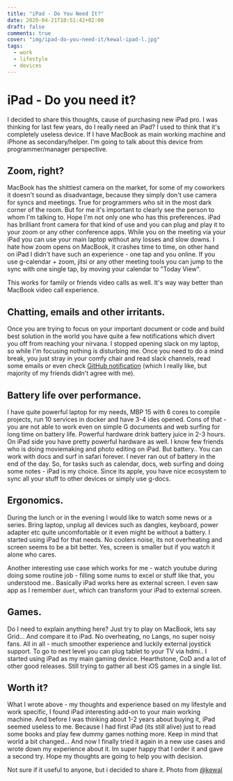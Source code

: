 ```yaml
---
title: "iPad - Do You Need It?"
date: 2020-04-21T10:51:42+02:00
draft: false
comments: true
cover: "img/ipad-do-you-need-it/kewal-ipad-l.jpg"
tags:
  - work
  - lifestyle
  - devices
---
```


# iPad - Do you need it?
I decided to share this thoughts, cause of purchasing new iPad pro. I was thinking for last few years, do I really need an iPad? I used to think that it's completely useless device. If I have MacBook as main working machine and iPhone as secondary/helper. I'm going to talk about this device from programmer/manager perspective. 

## Zoom, right? 
MacBook has the shittiest camera on the market, for some of my coworkers it doesn't sound as disadvantage, because they simply don't use camera for syncs and meetings. True for programmers who sit in the most dark corner of the room. But for me it's important to clearly see the person to whom I'm talking to. Hope I'm not only one who has this preferences. iPad has brilliant front camera for that kind of use and you can plug and play it to your zoom or any other conference apps. While you on the meeting via your iPad you can use your main laptop without any losses and slow downs. I hate how zoom opens on MacBook, it crashes time to time, on other hand on iPad I didn't have such an experience - one tap and you online. If you use g-calendar + zoom, jitsi or any other meeting tools you can jump to the sync with one single tap, by moving your calendar to "Today View".

This works for family or friends video calls as well. It's way way better than MacBook video call experience.

## Chatting, emails and other irritants.
Once you are trying to focus on your important document or code and build best solution in the world you have quite a few notifications which divert you off from reaching your nirvana. I stopped opening slack on my laptop, so while I'm focusing nothing is disturbing me. Once you need to do a mind break, you just stray in your comfy chair and read slack channels, read some emails or even check [GitHub notification](https://github.com/notifications/beta) (which I really like, but majority of my friends didn't agree with me).

## Battery life over performance.
I have quite powerful laptop for my needs, MBP 15 with 6 cores to compile projects, run 10 services in docker and have 3-4 ides opened. Cons of that - you are not able to work even on simple G documents and web surfing for long time on battery life. Powerful hardware drink battery juice in 2-3 hours. On iPad side you have pretty powerful hardware as well. I know few friends who is doing moviemaking and photo editing on iPad. But battery.. You can work with docs and surf in safari forever. I never ran out of battery in the end of the day. So, for tasks such as calendar, docs, web surfing and doing some notes - iPad is my choice. Since its apple, you have nice ecosystem to sync all your stuff to other devices or simply use g-docs. 

## Ergonomics.
During the lunch or in the evening I would like to watch some news or a series. Bring laptop, unplug all devices such as dangles, keyboard, power adapter etc quite uncomfortable or it even might be without a battery. I started using iPad for that needs. No coolers noise, its not overheating and screen seems to be a bit better. Yes, screen is smaller but if you watch it alone who cares. 

Another interesting use case which works for me - watch youtube during doing some routine job - filling some nums to excel or stuff like that, you understood me.. Basically iPad works here as external screen. I even saw app as I remember `duet`, which can transform your iPad to external screen. 

## Games.
Do I need to explain anything here? Just try to play on MacBook, lets say Grid... And compare it to iPad. No overheating, no Langs, no super noisy fans. All in all - much smoother experience and luckily external joystick support. To go to next level you can plug tablet to your TV via hdmi.. I started using iPad as my main gaming device. Hearthstone, CoD and a lot of other good releases. Still trying to gather all best iOS games in a single list. 

## Worth it? 
What I wrote above - my thoughts and experience based on my lifestyle and work specific, I found iPad interesting add-on to your main working machine. And before I was thinking about 1-2 years about buying it, iPad seemed useless to me. Because I had first iPad (its still alive) just to read some books and play few dummy games nothing more. Keep in mind that world a bit changed... And now I finally tried it again in a new use cases and wrote down my experience about it. Im super happy that I order it and gave a second try. Hope my thoughts are going to help you with decision. 

Not sure if it useful to anyone, but i decided to share it.
Photo from [@kewal](https://unsplash.com/@kewal)